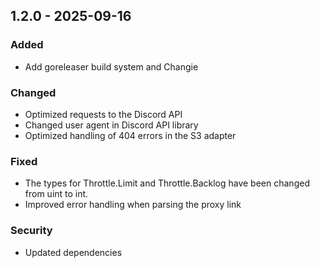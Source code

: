 ## 1.2.0 - 2025-09-16
### Added
* Add goreleaser build system and Changie
### Changed
* Optimized requests to the Discord API
* Changed user agent in Discord API library
* Optimized handling of 404 errors in the S3 adapter
### Fixed
* The types for Throttle.Limit and Throttle.Backlog have been changed from uint to int.
* Improved error handling when parsing the proxy link
### Security
* Updated dependencies

